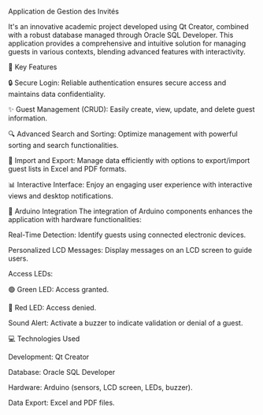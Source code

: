 Application de Gestion des Invités

It's an innovative academic project developed using Qt Creator, combined with a robust database managed through Oracle SQL Developer. 
This application provides a comprehensive and intuitive solution for managing guests in various contexts, blending advanced features with interactivity.


🌟 Key Features

🔒 Secure Login: Reliable authentication ensures secure access and maintains data confidentiality.

✨ Guest Management (CRUD): Easily create, view, update, and delete guest information.

🔍 Advanced Search and Sorting: Optimize management with powerful sorting and search functionalities.

📂 Import and Export: Manage data efficiently with options to export/import guest lists in Excel and PDF formats.

📊 Interactive Interface: Enjoy an engaging user experience with interactive views and desktop notifications.


🤖 Arduino Integration 
The integration of Arduino components enhances the application with hardware functionalities:

Real-Time Detection: Identify guests using connected electronic devices.

Personalized LCD Messages: Display messages on an LCD screen to guide users.

Access LEDs:

🟢 Green LED: Access granted.

🔴 Red LED: Access denied.

Sound Alert: Activate a buzzer to indicate validation or denial of a guest.

💻 Technologies Used

Development: Qt Creator

Database: Oracle SQL Developer

Hardware: Arduino (sensors, LCD screen, LEDs, buzzer).

Data Export: Excel and PDF files.
